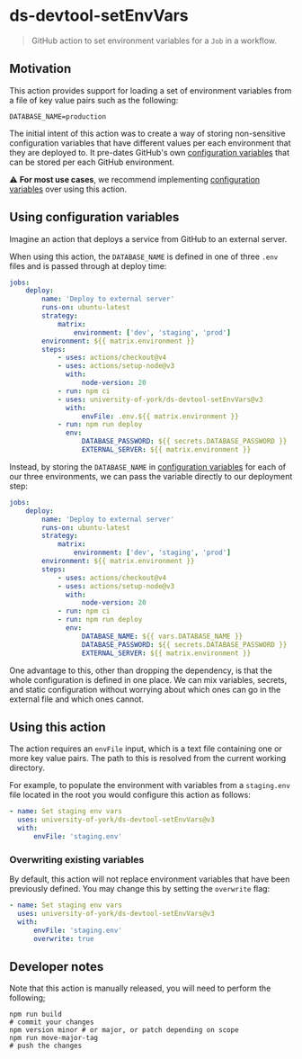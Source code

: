 # ds-devtool-setEnvVars

> GitHub action to set environment variables for a `Job` in a workflow.

## Motivation

This action provides support for loading a set of environment variables from a file of key value pairs such as the following:

```dotenv
DATABASE_NAME=production
```

The initial intent of this action was to create a way of storing non-sensitive configuration variables that have different values per each environment that they are deployed to. It pre-dates GitHub's own [configuration variables] that can be stored per each GitHub environment.

:warning: **For most use cases**, we recommend implementing [configuration variables] over using this action.

## Using configuration variables

Imagine an action that deploys a service from GitHub to an external server.

When using this action, the `DATABASE_NAME` is defined in one of three `.env` files and is passed through at deploy time:

```yml
jobs:
    deploy:
        name: 'Deploy to external server'
        runs-on: ubuntu-latest
        strategy:
            matrix:
                environment: ['dev', 'staging', 'prod']
        environment: ${{ matrix.environment }}
        steps:
            - uses: actions/checkout@v4
            - uses: actions/setup-node@v3
              with:
                  node-version: 20
            - run: npm ci
            - uses: university-of-york/ds-devtool-setEnvVars@v3
              with:
                  envFile: .env.${{ matrix.environment }}
            - run: npm run deploy
              env:
                  DATABASE_PASSWORD: ${{ secrets.DATABASE_PASSWORD }}
                  EXTERNAL_SERVER: ${{ matrix.environment }}
```

Instead, by storing the `DATABASE_NAME` in [configuration variables] for each of our three environments, we can pass the variable directly to our deployment step:

```yml
jobs:
    deploy:
        name: 'Deploy to external server'
        runs-on: ubuntu-latest
        strategy:
            matrix:
                environment: ['dev', 'staging', 'prod']
        environment: ${{ matrix.environment }}
        steps:
            - uses: actions/checkout@v4
            - uses: actions/setup-node@v3
              with:
                  node-version: 20
            - run: npm ci
            - run: npm run deploy
              env:
                  DATABASE_NAME: ${{ vars.DATABASE_NAME }}
                  DATABASE_PASSWORD: ${{ secrets.DATABASE_PASSWORD }}
                  EXTERNAL_SERVER: ${{ matrix.environment }}
```

One advantage to this, other than dropping the dependency, is that the whole configuration is defined in one place. We can mix variables, secrets, and static configuration without worrying about which ones can go in the external file and which ones cannot.

## Using this action

The action requires an `envFile` input, which is a text file containing one or more key value pairs. The path to this is resolved from the current working directory.

For example, to populate the environment with variables from a `staging.env` file located in the root you would configure this action as follows:

```yml
- name: Set staging env vars
  uses: university-of-york/ds-devtool-setEnvVars@v3
  with:
      envFile: 'staging.env'
```

### Overwriting existing variables

By default, this action will not replace environment variables that have been previously defined. You may change this by setting the `overwrite` flag:

```yml
- name: Set staging env vars
  uses: university-of-york/ds-devtool-setEnvVars@v3
  with:
      envFile: 'staging.env'
      overwrite: true
```

## Developer notes

Note that this action is manually released, you will need to perform the following;

```shell
npm run build
# commit your changes
npm version minor # or major, or patch depending on scope
npm run move-major-tag
# push the changes
```

[configuration variables]: https://docs.github.com/en/actions/learn-github-actions/variables#using-the-vars-context-to-access-configuration-variable-values
